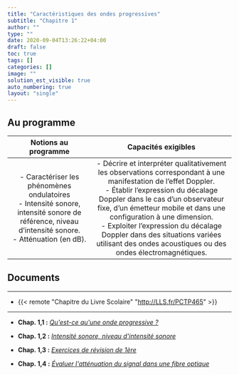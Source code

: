 ```yaml
---
title: "Caractéristiques des ondes progressives"
subtitle: "Chapitre 1"
author: ""
type: ""
date: 2020-09-04T13:26:22+04:00
draft: false
toc: true
tags: []
categories: []
image: ""
solution_est_visible: true
auto_numbering: true
layout: "single"
---
```


## Au programme

| Notions au programme | Capacités exigibles |
|:-:|:-:|
| - Caractériser les phénomènes ondulatoires <br />- Intensité sonore, intensité sonore de référence, niveau d’intensité sonore.  <br />- Atténuation (en dB). | - Décrire et interpréter qualitativement les observations correspondant à une manifestation de l’effet Doppler.  <br />- Établir l’expression du décalage Doppler dans le cas d’un observateur fixe, d’un émetteur mobile et dans une configuration à une dimension. <br />- Exploiter l’expression du décalage Doppler dans des situations variées utilisant des ondes acoustiques ou des ondes électromagnétiques. |

## Documents

----
- {{< remote "Chapitre du Livre Scolaire" "http://LLS.fr/PCTP465" >}}
----
- **Chap. 1,1 :** [*Qu'est-ce qu'une onde progressive ?*](1-rappels-ondes-progressives)

- **Chap. 1,2 :** [*Intensité sonore, niveau d'intensité sonore*](2-intensite-sonore)

- **Chap. 1,3 :** [*Exercices de révision de 1ère*](3-exercices-revisions)

- **Chap. 1,4 :** [*Évaluer l'atténuation du signal dans une fibre optique*](4-attenuation-fibre-optique)



